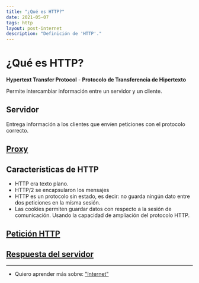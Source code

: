 ```yaml
---
title: "¿Qué es HTTP?"
date: 2021-05-07
tags: http
layout: post-internet
description: "Definición de 'HTTP'."
---
```


# ¿Qué es HTTP?

**Hypertext Transfer Protocol** - **Protocolo de Transferencia de Hipertexto**

Permite intercambiar información entre un servidor y un cliente.

## Servidor
Entrega información a los clientes que envíen peticiones con el protocolo correcto.

## [Proxy](que-es-proxy)

## Características de HTTP
- HTTP era texto plano.
- HTTP/2 se encapsularon los mensajes
- HTTP es un protocolo sin estado, es decir: no guarda ningún dato entre dos peticiones en la mísma sesión. 
- Las cookies permiten guardar datos con respecto a la sesión de comunicación. Usando la capacidad de ampliación del protocolo HTTP.

## [Petición HTTP](que-es-una-peticion-http)
## [Respuesta del servidor](respuesta-del-servidor-http)

***

- Quiero aprender más sobre: ["Internet"](../00/internet)
